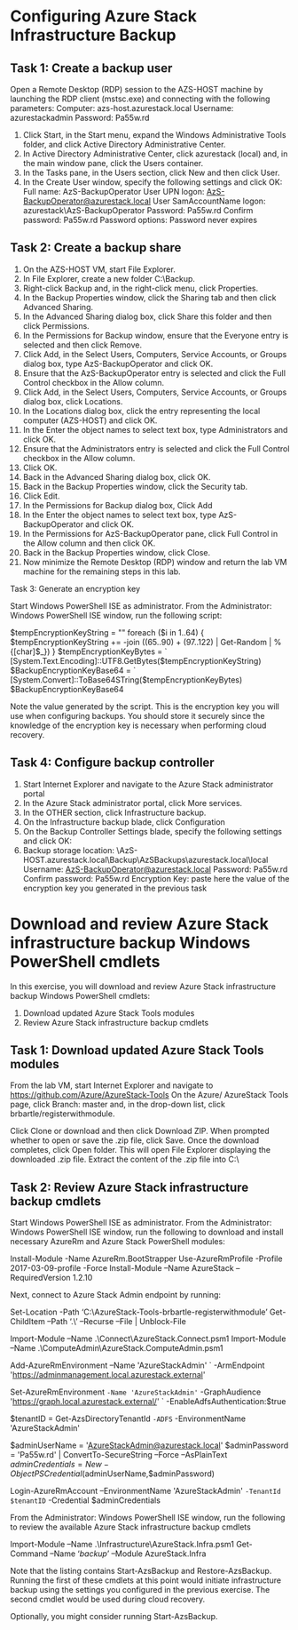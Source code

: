 # Configuring Azure Stack Infrastructure Backup

## Task 1: Create a backup user


Open a Remote Desktop (RDP) session to the AZS-HOST machine by launching the RDP client (mstsc.exe) and connecting with the following parameters:
Computer: azs-host.azurestack.local
Username: azurestackadmin
Password: Pa55w.rd


1. Click Start, in the Start menu, expand the Windows Administrative Tools folder, and click Active Directory Administrative Center.  
2. In Active Directory Administrative Center, click azurestack (local) and, in the main window pane, click the Users container.
3. In the Tasks pane, in the Users section, click New and then click User.
4. In the Create User window, specify the following settings and click OK:
	Full name: AzS-BackupOperator
	User UPN logon: AzS-BackupOperator@azurestack.local
	User SamAccountName logon: azurestack\AzS-BackupOperator
	Password: Pa55w.rd
	Confirm password: Pa55w.rd
	Password options: Password never expires
 

## Task 2: Create a backup share

1. On the AZS-HOST VM, start File Explorer. 
2. In File Explorer, create a new folder C:\Backup.
3. Right-click Backup and, in the right-click menu, click Properties.
4. In the Backup Properties window, click the Sharing tab and then click Advanced Sharing.
5. In the Advanced Sharing dialog box, click Share this folder and then click Permissions.
6. In the Permissions for Backup window, ensure that the Everyone entry is selected and then click Remove.
7. Click Add, in the Select Users, Computers, Service Accounts, or Groups dialog box, type AzS-BackupOperator and click OK.
8. Ensure that the AzS-BackupOperator entry is selected and click the Full Control checkbox in the Allow column.
9. Click Add, in the Select Users, Computers, Service Accounts, or Groups dialog box, click Locations. 
10. In the Locations dialog box, click the entry representing the local computer (AZS-HOST) and click OK.
11. In the Enter the object names to select text box, type Administrators and click OK.
10. Ensure that the Administrators entry is selected and click the Full Control checkbox in the Allow column.
11. Click OK.
12. Back in the Advanced Sharing dialog box, click OK.
13. Back in the Backup Properties window, click the Security tab. 
14. Click Edit.
15. In the Permissions for Backup dialog box, Click Add
16. In the Enter the object names to select text box, type AzS-BackupOperator and click OK.
17. In the Permissions for AzS-BackupOperator pane, click Full Control in the Allow column and then click OK.
18. Back in the Backup Properties window, click Close.
19. Now minimize the Remote Desktop (RDP) window and return the lab VM machine for the remaining steps in this lab.
 

Task 3: Generate an encryption key

Start Windows PowerShell ISE as administrator.
From the Administrator: Windows PowerShell ISE window, run the following script:

$tempEncryptionKeyString = ""
foreach ($i in 1..64) {
            $tempEncryptionKeyString += -join ((65..90) + (97..122) | 
Get-Random | 
% {[char]$_})
}
$tempEncryptionKeyBytes = ` [System.Text.Encoding]::UTF8.GetBytes($tempEncryptionKeyString)
$BackupEncryptionKeyBase64 = ` [System.Convert]::ToBase64STring($tempEncryptionKeyBytes)
            $BackupEncryptionKeyBase64

Note the value generated by the script. This is the encryption key you will use when configuring backups. You should store it securely since the knowledge of the encryption key is necessary when performing cloud recovery.


## Task 4: Configure backup controller


1. Start Internet Explorer and navigate to the Azure Stack administrator portal
2. In the Azure Stack administrator portal, click More services. 
3. In the OTHER section, click Infrastructure backup.
4. On the Infrastructure backup blade, click Configuration
5. On the Backup Controller Settings blade, specify the following settings and click OK:
6. Backup storage location: \\AzS-HOST.azurestack.local\Backup\AzSBackups\azurestack.local\local
	Username: AzS-BackupOperator@azurestack.local
	Password: Pa55w.rd
	Confirm password: Pa55w.rd
	Encryption Key: paste here the value of the encryption key you generated in the previous task

 

# Download and review Azure Stack infrastructure backup Windows PowerShell cmdlets

In this exercise, you will download and review Azure Stack infrastructure backup Windows PowerShell cmdlets:

1. Download updated Azure Stack Tools modules
2. Review Azure Stack infrastructure backup cmdlets

## Task 1: Download updated Azure Stack Tools modules

From the lab VM, start Internet Explorer and navigate to https://github.com/Azure/AzureStack-Tools 
On the Azure/ AzureStack Tools page, click Branch: master and, in the drop-down list, click brbartle/registerwithmodule.

Click Clone or download and then click Download ZIP.
When prompted whether to open or save the .zip file, click Save.
Once the download completes, click Open folder. This will open File Explorer displaying the downloaded .zip file.
Extract the content of the .zip file into C:\
 

## Task 2: Review Azure Stack infrastructure backup cmdlets

Start Windows PowerShell ISE as administrator.
From the Administrator: Windows PowerShell ISE window, run the following to download and install necessary AzureRm and Azure Stack PowerShell modules:

Install-Module -Name AzureRm.BootStrapper
Use-AzureRmProfile -Profile 2017-03-09-profile -Force
Install-Module –Name AzureStack –RequiredVersion 1.2.10

Next, connect to Azure Stack Admin endpoint by running:

Set-Location -Path ‘C:\AzureStack-Tools-brbartle-registerwithmodule’
Get-ChildItem –Path ‘.\’ –Recurse –File | Unblock-File
 
Import-Module –Name .\Connect\AzureStack.Connect.psm1
Import-Module –Name .\ComputeAdmin\AzureStack.ComputeAdmin.psm1
 
Add-AzureRmEnvironment –Name 'AzureStackAdmin' `
             -ArmEndpoint 'https://adminmanagement.local.azurestack.external'
 
Set-AzureRmEnvironment `
            -Name 'AzureStackAdmin' `
            -GraphAudience 'https://graph.local.azurestack.external/' `
            -EnableAdfsAuthentication:$true
 
$tenantID = Get-AzsDirectoryTenantId `
            -ADFS `
            -EnvironmentName 'AzureStackAdmin'
 
$adminUserName = 'AzureStackAdmin@azurestack.local'
$adminPassword = 'Pa55w.rd' | ConvertTo-SecureString –Force –AsPlainText
$adminCredentials = New-Object PSCredential($adminUserName,$adminPassword)
 
Login-AzureRmAccount –EnvironmentName 'AzureStackAdmin' `
                         -TenantId $tenantID `
                                    -Credential $adminCredentials

From the Administrator: Windows PowerShell ISE window, run the following to review the available Azure Stack infrastructure backup cmdlets

Import-Module –Name .\Infrastructure\AzureStack.Infra.psm1
Get-Command –Name ‘*backup*’ –Module AzureStack.Infra

Note that the listing contains Start-AzsBackup and Restore-AzsBackup. Running the first of these cmdlets at this point would initiate infrastructure backup using the settings you configured in the previous exercise. The second cmdlet would be used during cloud recovery.

Optionally, you might consider running Start-AzsBackup.
